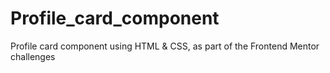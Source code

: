 # Profile_card_component
Profile card component using HTML &amp; CSS, as part of  the Frontend Mentor challenges

